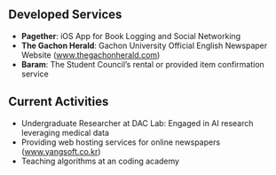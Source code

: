 ## Developed Services
- **Pagether**: iOS App for Book Logging and Social Networking
- **The Gachon Herald**: Gachon University Official English Newspaper Website (www.thegachonherald.com)
- **Baram**: The Student Council’s rental or provided item confirmation service

## Current Activities
- Undergraduate Researcher at DAC Lab: Engaged in AI research leveraging medical data
- Providing web hosting services for online newspapers (www.yangsoft.co.kr)
- Teaching algorithms at an coding academy

